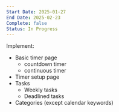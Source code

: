 ```yaml
---
Start Date: 2025-01-27
End Date: 2025-02-23
Complete: false
Status: In Progress
---
```

Implement:
- Basic timer page
	- countdown timer
	- continuous timer
- Timer setup page
- Tasks
	- Weekly tasks
	- Deadlined tasks
- Categories (except calendar keywords)